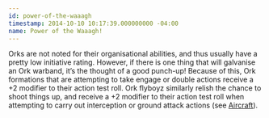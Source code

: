 ```yaml
---
id: power-of-the-waaagh
timestamp: 2014-10-10 10:17:39.000000000 -04:00
name: Power of the Waaagh!
---
```

<p>Orks are not noted for their organisational abilities, and thus usually have a pretty low initiative rating. However, if there is one thing that will galvanise an Ork warband, it&rsquo;s the thought of a good punch-up! Because of this, Ork formations that are attempting to take engage or double actions receive a +2 modifier to their action test roll. Ork flyboyz similarly relish the chance to shoot things up, and receive a +2 modifier to their action test roll when attempting to carry out interception or ground attack actions (see <a href="../tournament-pack/#aircraft">Aircraft</a>).</p>